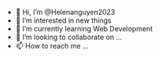 - 👋 Hi, I’m @Helenanguyen2023
- 👀 I’m interested in new things
- 🌱 I’m currently learning Web Development
- 💞️ I’m looking to collaborate on ...
- 📫 How to reach me ...

<!---
Helenanguyen2023/Helenanguyen2023 is a ✨ special ✨ repository because its `README.md` (this file) appears on your GitHub profile.
You can click the Preview link to take a look at your changes.
--->
